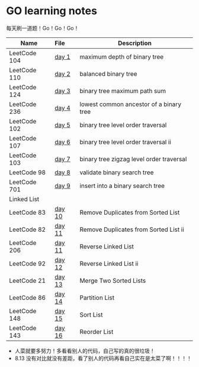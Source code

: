 # GO learning notes

每天刷一道题！Go！Go！Go！

| Name         | File                                      | Description                               |
| ------------ | :---------------------------------------- | ----------------------------------------- |
| LeetCode 104 | [day 1](LeetCode/Binary_Tree/104/104.go)  | ​maximum depth of binary tree             |
| LeetCode 110 | [day 2](LeetCode/Binary_Tree/110/110.go)  | ​balanced binary tree​                    |
| LeetCode 124 | [day 3](LeetCode/Binary_Tree/124/124.go)  | ​​binary tree maximum path sum​           |
| LeetCode 236 | [day 4](LeetCode/Binary_Tree/236/236.go)  | ​​lowest common ancestor of a binary tree |
| LeetCode 102 | [day 5](LeetCode/Binary_Tree/102/102.go)  | ​binary tree level order traversal​​      |
| LeetCode 107 | [day 6](LeetCode/Binary_Tree/107/107.go)  | binary tree level order traversal ii      |
| LeetCode 103 | [day 7](LeetCode/Binary_Tree/103/103.go)  | ​binary tree zigzag level order traversal |
| LeetCode 98  | [day 8](LeetCode/Binary_Tree/98/98.go)    | ​validate binary search tree​             |
| LeetCode 701 | [day 9](LeetCode/Binary_Tree/701/701.go)  | ​insert into a binary search tree         |
| Linked List  |
| LeetCode 83  | [day 10](LeetCode/Linked_List/83/83.go)   | Remove Duplicates from Sorted List        |
| LeetCode 82  | [day 11](LeetCode/Linked_List/82/82.go)   | Remove Duplicates from Sorted List ii     |
| LeetCode 206 | [day 11](LeetCode/Linked_List/206/206.go) | Reverse Linked List                       |
| LeetCode 92  | [day 12](LeetCode/Linked_List/92/92.go)   | Reverse Linked List ii                    |
| LeetCode 21  | [day 13](LeetCode/Linked_List/21/21.go)   | Merge Two Sorted Lists                    |
| LeetCode 86  | [day 14](LeetCode/Linked_List/86/86.go)   | Partition List                            |
| LeetCode 148  | [day 15](LeetCode/Linked_List/148/148.go)   | Sort List                            |
| LeetCode 143  | [day 16](LeetCode/Linked_List/143/143.go)   | Reorder List                            |

- 人菜就要多努力！多看看别人的代码，自己写的真的很垃圾！
- 8.13 没有对比就没有差距，看了别人的代码再看自己实在是太菜了啊！！！！